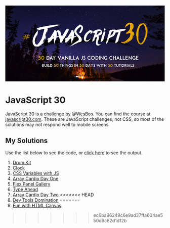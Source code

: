 ![alt text](./res/js30-banner.png 'JavaScript 30 challenge. 30 Day Vanilla JS Coding Challenge. Build 30 things in 30 days with 30 tutorials.')

# JavaScript 30

JavaScript 30 is a challenge by [@WesBos](https://twitter.com/wesbos). You can find the course at [javascript30.com](https://javascript30.com/).
These are JavaScript challenges, not CSS, so most of the solutions may not respond well to mobile screens.

## My Solutions

Use the list below to see the code, or [click here](https://witaylor.github.io/JavaScript30) to see the output.

1. [Drum Kit](./solutions/day-one/index.html)
1. [Clock](./solutions/day-two/index.html)
1. [CSS Variables with JS](./solutions/day-three/index.html)
1. [Array Cardio Day One](./solutions/day-four/index.html)
1. [Flex Panel Gallery](./solutions/day-five/index.html)
1. [Type Ahead](./solutions/day-six/index.html)
1. [Array Cardio Day Two](./solutions/day-seven/index.html)
<<<<<<< HEAD
1. [Dev Tools Domination](./solutions/day-nine/index.html)
=======
1. [Fun with HTML Canvas](./solutions/day-eight/index.html)
>>>>>>> ec6ba96249c6e9ad37ffa604ae550d6c82d1d12b
